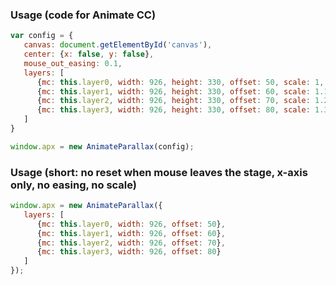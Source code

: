 ### Usage (code for Animate CC)
```javascript
var config = {
   canvas: document.getElementById('canvas'),
   center: {x: false, y: false},
   mouse_out_easing: 0.1,
   layers: [
      {mc: this.layer0, width: 926, height: 330, offset: 50, scale: 1,   easing: 0.2}, 
      {mc: this.layer1, width: 926, height: 330, offset: 60, scale: 1.1, easing: 0.2}, 
      {mc: this.layer2, width: 926, height: 330, offset: 70, scale: 1.2, easing: 0.2}, 
      {mc: this.layer3, width: 926, height: 330, offset: 80, scale: 1.3, easing: 0.2}
   ]
}

window.apx = new AnimateParallax(config);
```

### Usage (short: no reset when mouse leaves the stage, x-axis only, no easing, no scale)
```javascript
window.apx = new AnimateParallax({
   layers: [
      {mc: this.layer0, width: 926, offset: 50}, 
      {mc: this.layer1, width: 926, offset: 60}, 
      {mc: this.layer2, width: 926, offset: 70}, 
      {mc: this.layer3, width: 926, offset: 80}
   ]
});
```

